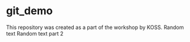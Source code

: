 # git_demo
This repository was created as a part of the workshop by KOSS.
Random text
Random text part 2

